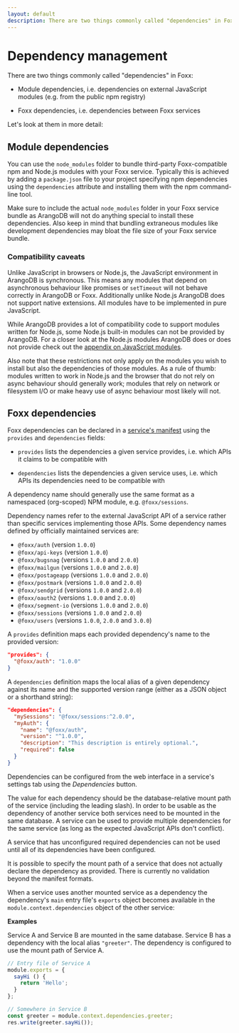 ```yaml
---
layout: default
description: There are two things commonly called "dependencies" in Foxx
---
```

Dependency management
=====================

There are two things commonly called "dependencies" in Foxx:

* Module dependencies, i.e. dependencies on external JavaScript modules (e.g. from the public npm registry)

* Foxx dependencies, i.e. dependencies between Foxx services

Let's look at them in more detail:

Module dependencies
-------------------

You can use the `node_modules` folder to bundle third-party Foxx-compatible npm and Node.js modules with your Foxx service. Typically this is achieved by adding a `package.json` file to your project specifying npm dependencies using the `dependencies` attribute and installing them with the npm command-line tool.

Make sure to include the actual `node_modules` folder in your Foxx service bundle as ArangoDB will not do anything special to install these dependencies. Also keep in mind that bundling extraneous modules like development dependencies may bloat the file size of your Foxx service bundle.

### Compatibility caveats

Unlike JavaScript in browsers or Node.js, the JavaScript environment in ArangoDB is synchronous. This means any modules that depend on asynchronous behaviour like promises or `setTimeout` will not behave correctly in ArangoDB or Foxx. Additionally unlike Node.js ArangoDB does not support native extensions. All modules have to be implemented in pure JavaScript.

While ArangoDB provides a lot of compatibility code to support modules written for Node.js, some Node.js built-in modules can not be provided by ArangoDB. For a closer look at the Node.js modules ArangoDB does or does not provide check out the [appendix on JavaScript modules](appendix-java-script-modules.html).

Also note that these restrictions not only apply on the modules you wish to install but also the dependencies of those modules. As a rule of thumb: modules written to work in Node.js and the browser that do not rely on async behaviour should generally work; modules that rely on network or filesystem I/O or make heavy use of async behaviour most likely will not.

Foxx dependencies
-----------------

Foxx dependencies can be declared in a [service's manifest](foxx-manifest.html) using the `provides` and `dependencies` fields:

* `provides` lists the dependencies a given service provides, i.e. which APIs it claims to be compatible with

* `dependencies` lists the dependencies a given service uses, i.e. which APIs its dependencies need to be compatible with

A dependency name should generally use the same format as a namespaced (org-scoped) NPM module, e.g. `@foxx/sessions`.

Dependency names refer to the external JavaScript API of a service rather than specific services implementing those APIs. Some dependency names defined by officially maintained services are:

* `@foxx/auth` (version `1.0.0`)
* `@foxx/api-keys` (version `1.0.0`)
* `@foxx/bugsnag` (versions `1.0.0` and `2.0.0`)
* `@foxx/mailgun` (versions `1.0.0` and `2.0.0`)
* `@foxx/postageapp` (versions `1.0.0` and `2.0.0`)
* `@foxx/postmark` (versions `1.0.0` and `2.0.0`)
* `@foxx/sendgrid` (versions `1.0.0` and `2.0.0`)
* `@foxx/oauth2` (versions `1.0.0` and `2.0.0`)
* `@foxx/segment-io` (versions `1.0.0` and `2.0.0`)
* `@foxx/sessions` (versions `1.0.0` and `2.0.0`)
* `@foxx/users` (versions `1.0.0`, `2.0.0` and `3.0.0`)

A `provides` definition maps each provided dependency's name to the provided version:

```json
"provides": {
  "@foxx/auth": "1.0.0"
}
```

A `dependencies` definition maps the local alias of a given dependency against its name and the supported version range (either as a JSON object or a shorthand string):

```json
"dependencies": {
  "mySessions": "@foxx/sessions:^2.0.0",
  "myAuth": {
    "name": "@foxx/auth",
    "version": "^1.0.0",
    "description": "This description is entirely optional.",
    "required": false
  }
}
```

Dependencies can be configured from the web interface in a service's settings tab using the *Dependencies* button.

The value for each dependency should be the database-relative mount path of the service (including the leading slash). In order to be usable as the dependency of another service both services need to be mounted in the same database. A service can be used to provide multiple dependencies for the same service (as long as the expected JavaScript APIs don't conflict).

A service that has unconfigured required dependencies can not be used until all of its dependencies have been configured.

It is possible to specify the mount path of a service that does not actually declare the dependency as provided. There is currently no validation beyond the manifest formats.

When a service uses another mounted service as a dependency the dependency's `main` entry file's `exports` object becomes available in the `module.context.dependencies` object of the other service:

**Examples**

Service A and Service B are mounted in the same database.
Service B has a dependency with the local alias `"greeter"`.
The dependency is configured to use the mount path of Service A.

```js
// Entry file of Service A
module.exports = {
  sayHi () {
    return 'Hello';
  }
};

// Somewhere in Service B
const greeter = module.context.dependencies.greeter;
res.write(greeter.sayHi());
```
